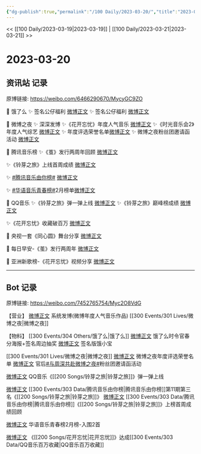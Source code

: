 ```yaml
---
{"dg-publish":true,"permalink":"/100 Daily/2023-03-20/","title":"2023-03-20","created":"2023-03-21T17:49:33.760+08:00","updated":"2023-03-21T17:52:12.670+08:00"}
---
```



<< [[100 Daily/2023-03-19\|2023-03-19]] | [[100 Daily/2023-03-21\|2023-03-21]] >>

# 2023-03-20

## 资讯站 记录

原博链接: https://weibo.com/6466290670/MycyGC9ZO

🌟 饿了么
✨ 签名公仔福利 [微博正文](https://weibo.com/6466290670/4881309774909722)
✨ 签名公仔福利 [微博正文](https://weibo.com/6466290670/4881314958543177)

🌟 微博之夜
✨ 深深发博
✨《花开忘忧》年度人气音乐 [微博正文](https://weibo.com/6466290670/4881339051148978)
✨《时光音乐会2》年度人气综艺 [微博正文](https://weibo.com/6466290670/4881339302811168)
✨ 年度评选荣誉名单[微博正文](https://weibo.com/6466290670/4881326279233744)
✨ 微博之夜粉丝团邀请函活动 [微博正文](https://weibo.com/6466290670/4881344007509708)

🌟 腾讯音乐榜
✨《茧》发行两周年回顾 [微博正文](https://weibo.com/6466290670/4881394566696570)

✨《铃芽之旅》上线首周成绩 [微博正文](https://weibo.com/6466290670/4881453017729024)

✨ [#腾讯音乐由你榜#](https://s.weibo.com/weibo?q=%23%E8%85%BE%E8%AE%AF%E9%9F%B3%E4%B9%90%E7%94%B1%E4%BD%A0%E6%A6%9C%23) [微博正文](https://weibo.com/6466290670/4881341407297858)

✨ [#华语音乐青春榜#](https://s.weibo.com/weibo?q=%23%E5%8D%8E%E8%AF%AD%E9%9F%B3%E4%B9%90%E9%9D%92%E6%98%A5%E6%A6%9C%23)2月榜单[微博正文](https://weibo.com/6466290670/4881395068964449)

🌟 QQ音乐
✨《铃芽之旅》弹一弹上线 [微博正文](https://weibo.com/6466290670/4881341650308020)
✨《铃芽之旅》巅峰榜成绩 [微博正文](https://weibo.com/6466290670/4881414207573435)

✨《花开忘忧》收藏破百万 [微博正文](https://weibo.com/6466290670/4881431363325657)

🌟 央视一套《同心圆》舞台分享 [微博正文](https://weibo.com/6466290670/4881499390222937)

🌟 每日早安-《茧》发行两周年 [微博正文](https://weibo.com/6466290670/4881278820418801)

🌟 亚洲新歌榜-《花开忘忧》视频分享 [微博正文](https://weibo.com/6466290670/4881413990257186)

---
## Bot 记录

原博链接: https://weibo.com/7452765754/Myc2O8VdG

【营业】
[微博正文](https://weibo.com/1736988591/4881336039640029) 系统发博(微博年度人气音乐作品) [[300 Events/301 Lives/微博之夜\|微博之夜]]

【物料】
[[300 Events/304 Others/饿了么\|饿了么]]
[微博正文](https://weibo.com/7756461320/4881305151472124) 饿了么时令官春分海报+签名周边抽奖
[微博正文](https://weibo.com/5117812753/4881314588659595) 签名版饿小宝

[[300 Events/301 Lives/微博之夜\|微博之夜]]
[微博正文](https://weibo.com/1677969704/4881320247822760) 微博之夜年度评选荣誉名单
[微博正文](https://weibo.com/5248300719/4881340468035636) 官后[#与周深共赴微博之夜#](https://s.weibo.com/weibo?q=%23%E4%B8%8E%E5%91%A8%E6%B7%B1%E5%85%B1%E8%B5%B4%E5%BE%AE%E5%8D%9A%E4%B9%8B%E5%A4%9C%23)粉丝团邀请函活动

[微博正文](https://weibo.com/2169129705/4881336613735268) QQ音乐《[[200 Songs/铃芽之旅\|铃芽之旅]]》弹一弹上线

[微博正文](https://weibo.com/6733257358/4881339147357660) [[300 Events/303 Data/腾讯音乐由你榜\|腾讯音乐由你榜]]第11期第三名《[[200 Songs/铃芽之旅\|铃芽之旅]]》
[微博正文](https://weibo.com/6733257358/4881447523715326) [[300 Events/303 Data/腾讯音乐由你榜\|腾讯音乐由你榜]]《[[200 Songs/铃芽之旅\|铃芽之旅]]》上榜首周成绩回顾

[微博正文](https://weibo.com/6573096128/4881385971780282) 华语音乐青春榜2月榜-入围2首

[微博正文](https://weibo.com/2169129705/4881415881359877) 《[[200 Songs/花开忘忧\|花开忘忧]]》达成[[300 Events/303 Data/QQ音乐百万收藏\|QQ音乐百万收藏]]
